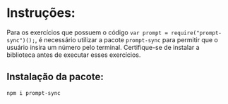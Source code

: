 # Instruções:

Para os exercícios que possuem o código `var prompt = require("prompt-sync")();`, é necessário utilizar a pacote `prompt-sync` para permitir que o usuário insira um número pelo terminal. Certifique-se de instalar a biblioteca antes de executar esses exercícios.

## Instalação da pacote:

```shell
npm i prompt-sync
```
